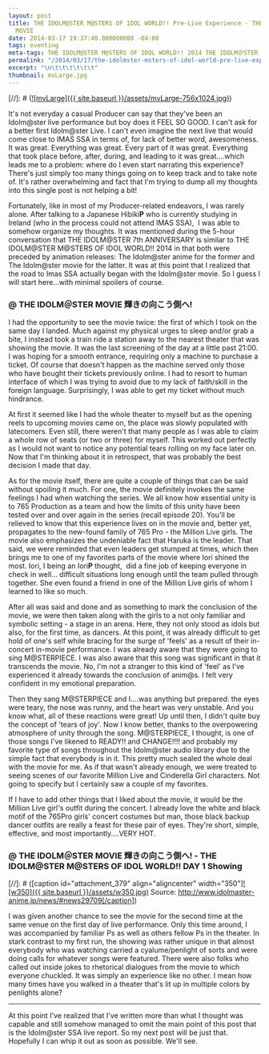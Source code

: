 ```yaml
---
layout: post
title: THE IDOLM@STER M@STERS OF IDOL WORLD!! Pre-Live Experience - THE IDOLM＠STER
  MOVIE
date: 2014-03-17 19:37:40.000000000 -04:00
tags: eventing
meta-tags: THE IDOLM@STER M@STERS OF IDOL WORLD!! 2014 THE IDOLM＠STER MOVIE 輝きの向こう側へ! The iDOLM@STER Movie\ Kagayaki no Mukougawa e!
permalink: "/2014/03/17/the-idolmster-msters-of-idol-world-pre-live-experience-the-idolm%ef%bc%a0ster-movie/"
excerpt: "\n\t\t\t\t\t\t"
thumbnail: mvLarge.jpg
---
```

[//]: #  ([![mvLarge]({{ site.baseurl }}/assets/mvLarge-756x1024.jpg)](http://blog.7thwraith.net/wp-content/uploads/2014/03/mvLarge.jpg))

It's not everyday a casual Producer can say that they've been an Idolm@ster live performance but boy does it FEEL SO GOOD. I can't ask for a better first Idolm@ster Live. I can't even imagine the next live that would come close to IMAS SSA in terms of, for lack of better word, awesomeness. It was great. Everything was great. Every part of it was great. Everything that took place before, after, during, and leading to it was great....which leads me to a problem: where do I even start narrating this experience? There's just simply too many things going on to keep track and to take note of. It's rather overwhelming and fact that I'm trying to dump all my thoughts into this single post is not helping a bit!

Fortunately, like in most of my Producer-related endeavors, I was rarely alone. After talking to a Japanese Hibiki**P** who is currently studying in Ireland (who in the process could not attend IMAS SSA),  I was able to somehow organize my thoughts. It was mentioned during the 5-hour conversation that THE IDOLM@STER 7th ANNIVERSARY is similar to THE IDOLM@STER M@STERS OF IDOL WORLD!! 2014 in that both were preceded by animation releases: The Idolm@ster anime for the former and The Idolm@ster movie for the latter. It was at this point that I realized that the road to Imas SSA actually began with the Idolm@ster movie. So I guess I will start here...with minimal spoilers of course.

### @ THE IDOLM＠STER MOVIE 輝きの向こう側へ!

I had the opportunity to see the movie twice: the first of which I took on the same day I landed. Much against my physical urges to sleep and/or grab a bite, I instead took a train ride a station away to the nearest theater that was showing the movie. It was the last screening of the day at a little past 21:00\. I was hoping for a smooth entrance, requiring only a machine to purchase a ticket. Of course that doesn't happen as the machine served only those who have bought their tickets previously online. I had to resort to human interface of which I was trying to avoid due to my lack of faith/skill in the foreign language. Surprisingly, I was able to get my ticket without much hindrance.

At first it seemed like I had the whole theater to myself but as the opening reels to upcoming movies came on, the place was slowly populated with latecomers. Even still, there weren't that many people as I was able to claim a whole row of seats (or two or three) for myself. This worked out perfectly as I would not want to notice any potential tears rolling on my face later on. Now that I'm thinking about it in retrospect, that was probably the best decision I made that day.

As for the movie itself, there are quite a couple of things that can be said without spoiling it much. For one, the movie definitely invokes the same feelings I had when watching the series. We all know how essential unity is to 765 Production as a team and how the limits of this unity have been tested over and over again in the series (recall episode 20). You'll be relieved to know that this experience lives on in the movie and, better yet, propagates to the new-found family of 765 Pro - the Million Live girls. The movie also emphasizes the undeniable fact that Haruka is the leader. That said, we were reminded that even leaders get stumped at times, which then brings me to one of my favorites parts of the movie where Iori shined the most. Iori, I being an Iori**P** thought,  did a fine job of keeping everyone in check in well... difficult situations long enough until the team pulled through together. She even found a friend in one of the Million Live girls of whom I learned to like so much.

After all was said and done and as something to mark the conclusion of the movie, we were then taken along with the girls to a not only familiar and symbolic setting - a stage in an arena. Here, they not only stood as idols but also, for the first time, as dancers. At this point, it was already difficult to get hold of one's self while bracing for the surge of 'feels' as a result of their in-concert in-movie performance. I was already aware that they were going to sing M@STERPIECE. I was also aware that this song was significant in that it transcends the movie. No, I'm not a stranger to this kind of 'feel' as I've experienced it already towards the conclusion of anim@s. I felt very confident in my emotional preparation.

Then they sang M@STERPIECE and I....was anything but prepared: the eyes were teary, the nose was runny, and the heart was very unstable. And you know what, all of these reactions were great! Up until then, I didn't quite buy the concept of 'tears of joy'. Now I know better, thanks to the overpowering atmosphere of unity through the song. M@STERPIECE, I thought, is one of those songs I've likened to READY!! and CHANGE!!!! and probably my favorite type of songs throughout the Idolm@ster audio library due to the simple fact that everybody is in it. This pretty much sealed the whole deal with the movie for me. As if that wasn't already enough, we were treated to seeing scenes of our favorite Million Live and Cinderella Girl characters. Not going to specify but I certainly saw a couple of my favorites.

If I have to add other things that I liked about the movie, it would be the Million Live girl's outfit during the concert. I already love the white and black motif of the 765Pro girls' concert costumes but man, those black backup dancer outfits are really a feast for these pair of eyes. They're short, simple, effective, and most importantly....VERY HOT.

### @ THE IDOLM＠STER MOVIE 輝きの向こう側へ! - THE IDOLM@STER M@STERS OF IDOL WORLD!! DAY 1 Showing

[//]: #  ([caption id="attachment_379" align="aligncenter" width="350"][![w350]({{ site.baseurl }}/assets/w350.jpg)](http://blog.7thwraith.net/wp-content/uploads/2014/03/w350.jpg) Source: http://www.idolmaster-anime.jp/news/#news29709[/caption])

I was given another chance to see the movie for the second time at the same venue on the first day of live performance. Only this time around, I was accompanied by familiar Ps as well as others fellow Ps in the theater. In stark contrast to my first run, the showing was rather unique in that almost everybody who was watching carried a cyalume/penlight of sorts and were doing calls for whatever songs were featured. There were also folks who called out inside jokes to rhetorical dialogues from the movie to which everyone chuckled. It was simply an experience like no other. I mean how many times have you walked in a theater that's lit up in multiple colors by penlights alone?

* * *

At this point I've realized that I've written more than what I thought was capable and still somehow managed to omit the main point of this post that is the Idolm@ster SSA live report. So my next post will be just that. Hopefully I can whip it out as soon as possible. We'll see.